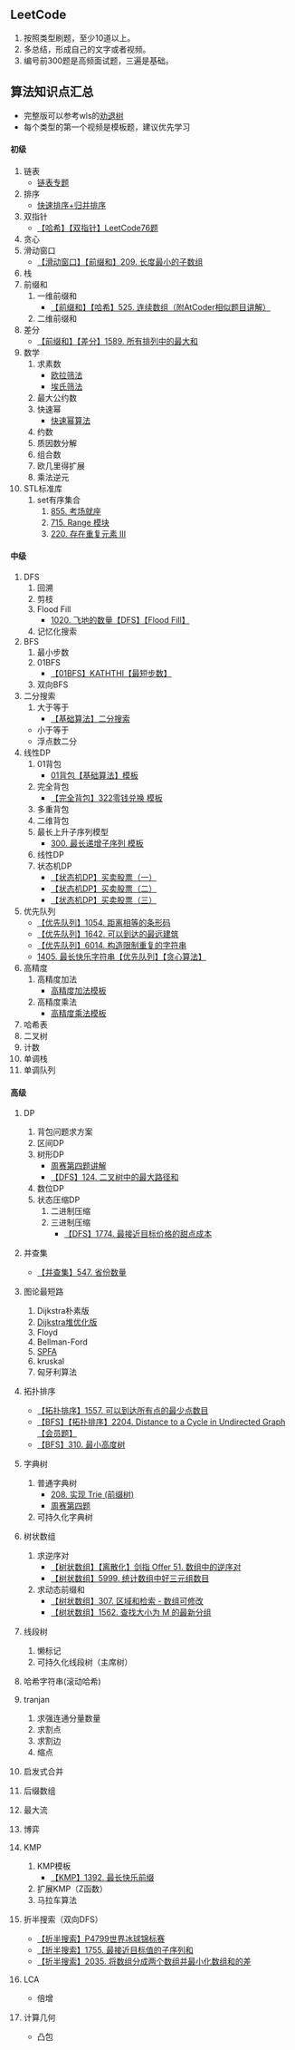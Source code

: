 ## LeetCode
1. 按照类型刷题，至少10道以上。
2. 多总结，形成自己的文字或者视频。
3. 编号前300题是高频面试题，三遍是基础。

## 算法知识点汇总
- 完整版可以参考wls的[劝退树](https://zhuanlan.zhihu.com/p/454647571)
- 每个类型的第一个视频是模板题，建议优先学习
#### 初级
1. 链表
    - [链表专题](https://www.bilibili.com/video/BV1GF411H7B2?spm_id_from=333.999.0.0)
2. 排序
    - [快速排序+归并排序](https://www.bilibili.com/video/BV1sL4y137aP?spm_id_from=333.999.0.0)
3. 双指针
    - [【哈希】【双指针】LeetCode76题](https://www.bilibili.com/video/BV1N341157vJ?spm_id_from=333.999.0.0)
4. 贪心
5. 滑动窗口
    - [【滑动窗口】【前缀和】209. 长度最小的子数组](https://www.bilibili.com/video/BV1AT4y1Y7ar?spm_id_from=333.999.0.0)
6. 栈
7. 前缀和
    1. 一维前缀和
        - [【前缀和】【哈希】525. 连续数组（附AtCoder相似题目讲解）](https://www.bilibili.com/video/BV12A4y1Q7Aj?spm_id_from=333.999.0.0)
    2. 二维前缀和
8. 差分
    - [【前缀和】【差分】1589. 所有排列中的最大和](https://www.bilibili.com/video/BV14a411i72R?spm_id_from=333.999.0.0)
9. 数学
    1. 求素数
        - [欧拉筛法](https://www.bilibili.com/video/BV1nF411a7DF?spm_id_from=333.999.0.0)
        - [埃氏筛法](https://www.bilibili.com/video/BV12P4y1L72U?spm_id_from=333.999.0.0)
    2. 最大公约数
    3. 快速幂
        - [快速幂算法](https://www.bilibili.com/video/BV1a3411E7hv?spm_id_from=333.999.0.0)
    4. 约数
    5. 质因数分解
    6. 组合数
    7. 欧几里得扩展
    8. 乘法逆元
10. STL标准库
    1. set有序集合
       1. [855. 考场就座](https://leetcode.cn/problems/exam-room/)
       2. [715. Range 模块](https://leetcode.cn/problems/range-module/)
       3. [220. 存在重复元素 III](https://leetcode.cn/problems/contains-duplicate-iii/)

#### 中级
1. DFS
    1. 回溯
    2. 剪枝
    3. Flood Fill
        - [1020. 飞地的数量【DFS】【Flood Fill】](https://www.bilibili.com/video/BV1sL4y1s7NP?spm_id_from=333.999.0.0)
    4. 记忆化搜索
2. BFS
    1. 最小步数
    2. 01BFS
        - [【01BFS】KATHTHI【最短步数】](https://www.bilibili.com/video/BV19L411K7fa?spm_id_from=333.999.0.0)
    3. 双向BFS
3. 二分搜索
    1. 大于等于
        - [【基础算法】二分搜索](https://www.bilibili.com/video/BV1B44y1579X?spm_id_from=333.999.0.0)
    - 小于等于
    - 浮点数二分
4. 线性DP
    1. 01背包
        - [01背包【基础算法】模板](https://www.bilibili.com/video/BV1vr4y1h78g?spm_id_from=333.999.0.0)
    2. 完全背包
        - [【完全背包】322零钱兑换 模板](https://www.bilibili.com/video/BV1AS4y1G7YZ?spm_id_from=333.999.0.0)
    3. 多重背包
    4. 二维背包
    5. 最长上升子序列模型
         - [300. 最长递增子序列 模板](https://www.bilibili.com/video/BV1k3411j7LQ?spm_id_from=333.999.0.0)
    6. 线性DP
    7. 状态机DP
        - [【状态机DP】买卖股票（一）](https://www.bilibili.com/video/BV1cr4y1W7LJ?spm_id_from=333.999.0.0)
        - [【状态机DP】买卖股票（二）](https://www.bilibili.com/video/BV1Cr4y1p7tA?spm_id_from=333.999.0.0)
        - [【状态机DP】买卖股票（三）](https://www.bilibili.com/video/BV1TY4y1e79g?spm_id_from=333.999.0.0)
5. 优先队列
    - [【优先队列】1054. 距离相等的条形码](https://www.bilibili.com/video/BV1744y1G7fF?spm_id_from=333.999.0.0)
    - [【优先队列】1642. 可以到达的最远建筑](https://www.bilibili.com/video/BV1ui4y1S7Bw?spm_id_from=333.999.0.0)
    - [【优先队列】6014. 构造限制重复的字符串](https://www.bilibili.com/video/BV12L411K7KT?spm_id_from=333.999.0.0)
    - [1405. 最长快乐字符串【优先队列】【贪心算法】](https://www.bilibili.com/video/BV13L4y1s7hD?spm_id_from=333.999.0.0)
6. 高精度
    1. 高精度加法
        - [高精度加法模板](https://www.bilibili.com/video/BV1jr4y1v781?spm_id_from=333.999.0.0)
    2. 高精度乘法
        - [高精度乘法模板](https://www.bilibili.com/video/BV1QL411F72U?spm_id_from=333.999.0.0)
7. 哈希表
8. 二叉树
9. 计数
10. 单调栈
11. 单调队列
#### 高级
1. DP
    1. 背包问题求方案
    2. 区间DP
    3. 树形DP
        - [周赛第四题讲解](https://www.bilibili.com/video/BV1AB4y1S7xX?spm_id_from=333.999.0.0)
        - [【DFS】124. 二叉树中的最大路径和](https://www.bilibili.com/video/BV1fY4y1q7S8?spm_id_from=333.999.0.0)
    4. 数位DP
    5. 状态压缩DP
         1. 二进制压缩
         2. 三进制压缩
            - [【DFS】1774. 最接近目标价格的甜点成本](https://www.bilibili.com/video/BV1fT4y1a7Q8?spm_id_from=444.41.list.card_archive.click)
2. 并查集
    - [【并查集】547. 省份数量](https://www.bilibili.com/video/BV1o5411S7bd?spm_id_from=333.999.0.0)
3. 图论最短路
    1. Dijkstra朴素版
    2. [Dijkstra堆优化版](https://www.bilibili.com/video/BV1tW4y1C77i?spm_id_from=333.999.0.0)
    3. Floyd 
    4. Bellman-Ford
    5. [SPFA](https://www.bilibili.com/video/BV1yF411G7o5?spm_id_from=333.999.0.0)
    6. kruskal
    7. 匈牙利算法
4. 拓扑排序
    - [【拓扑排序】1557. 可以到达所有点的最少点数目](https://www.bilibili.com/video/BV1s3411H7Xz?spm_id_from=333.999.0.0)
    - [【BFS】【拓扑排序】2204. Distance to a Cycle in Undirected Graph【会员题】](https://www.bilibili.com/video/BV1kY4y1v7Q9?spm_id_from=333.999.0.0)
    - [【BFS】310. 最小高度树](https://www.bilibili.com/video/BV1YL4y1j7gc?spm_id_from=333.999.0.0)
5. 字典树
    1. 普通字典树
        - [208. 实现 Trie (前缀树)](https://www.bilibili.com/video/BV1Mr4y167kx?spm_id_from=333.999.0.0)
        - [周赛第四题](https://www.bilibili.com/video/BV1Sq4y1h7zo?spm_id_from=333.999.0.0)
    2. 可持久化字典树
6. 树状数组
    1. 求逆序对
        - [【树状数组】【离散化】剑指 Offer 51. 数组中的逆序对](https://www.bilibili.com/video/BV1Hr4y1s74S?spm_id_from=333.999.0.0)
        - [【树状数组】5999. 统计数组中好三元组数目](https://www.bilibili.com/video/BV15Y41157UA?spm_id_from=333.999.0.0)
    2. 求动态前缀和
        - [【树状数组】307. 区域和检索 - 数组可修改](https://www.bilibili.com/video/BV1Du411i7yS?spm_id_from=333.999.0.0)
        - [【树状数组】1562. 查找大小为 M 的最新分组](https://www.bilibili.com/video/BV1nP4y1K7Bq?spm_id_from=333.999.0.0)

7. 线段树
    1. 懒标记
    2. 可持久化线段树（主席树）
8. 哈希字符串(滚动哈希)
9. tranjan
    1. 求强连通分量数量
    2. 求割点
    3. 求割边
    4. 缩点
10. 启发式合并
11. 后缀数组
12. 最大流
14. 博弈
15. KMP
    1. KMP模板
        - [【KMP】1392. 最长快乐前缀](https://www.bilibili.com/video/BV1XB4y1U7aA?spm_id_from=333.999.0.0) 
    2. 扩展KMP（Z函数）
    3. 马拉车算法
16. 折半搜索（双向DFS）
    - [【折半搜索】P4799世界冰球锦标赛](https://www.bilibili.com/video/BV1nR4y1K7Ls?spm_id_from=333.999.0.0)
    - [【折半搜索】1755. 最接近目标值的子序列和](https://www.bilibili.com/video/BV115411m7aE?spm_id_from=333.999.0.0)
    - [【折半搜索】2035. 将数组分成两个数组并最小化数组和的差](https://www.bilibili.com/video/BV1Ai4y1m72q?spm_id_from=333.999.0.0)
17. LCA
    - 倍增
18. 计算几何
    - 凸包